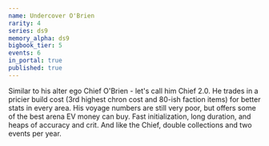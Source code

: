 ```yaml
---
name: Undercover O'Brien
rarity: 4
series: ds9
memory_alpha: ds9
bigbook_tier: 5
events: 6
in_portal: true
published: true
---
```


Similar to his alter ego Chief O'Brien - let's call him Chief 2.0. He trades in a pricier build cost (3rd highest chron cost and 80-ish faction items) for better stats in every area. His voyage numbers are still very poor, but offers some of the best arena EV money can buy. Fast initialization, long duration, and heaps of accuracy and crit. And like the Chief, double collections and two events per year.
